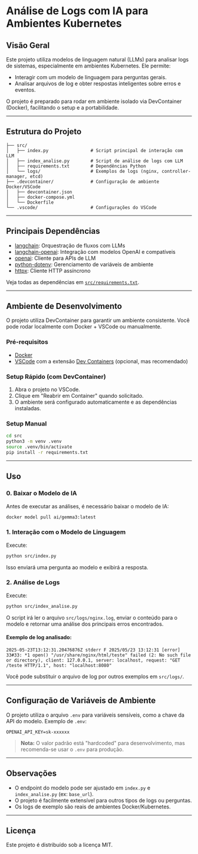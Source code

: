 # Análise de Logs com IA para Ambientes Kubernetes

## Visão Geral

Este projeto utiliza modelos de linguagem natural (LLMs) para analisar logs de sistemas, especialmente em ambientes Kubernetes. Ele permite:
- Interagir com um modelo de linguagem para perguntas gerais.
- Analisar arquivos de log e obter respostas inteligentes sobre erros e eventos.

O projeto é preparado para rodar em ambiente isolado via DevContainer (Docker), facilitando o setup e a portabilidade.

---

## Estrutura do Projeto

```
├── src/
│   ├── index.py                # Script principal de interação com LLM
│   ├── index_analise.py        # Script de análise de logs com LLM
│   ├── requirements.txt        # Dependências Python
│   └── logs/                   # Exemplos de logs (nginx, controller-manager, etcd)
├── .devcontainer/              # Configuração de ambiente Docker/VSCode
│   ├── devcontainer.json
│   ├── docker-compose.yml
│   └── Dockerfile
└── .vscode/                    # Configurações do VSCode
```

---

## Principais Dependências

- [langchain](https://python.langchain.com/): Orquestração de fluxos com LLMs
- [langchain-openai](https://python.langchain.com/docs/integrations/openai): Integração com modelos OpenAI e compatíveis
- [openai](https://pypi.org/project/openai/): Cliente para APIs de LLM
- [python-dotenv](https://pypi.org/project/python-dotenv/): Gerenciamento de variáveis de ambiente
- [httpx](https://www.python-httpx.org/): Cliente HTTP assíncrono

Veja todas as dependências em [`src/requirements.txt`](src/requirements.txt).

---

## Ambiente de Desenvolvimento

O projeto utiliza DevContainer para garantir um ambiente consistente. Você pode rodar localmente com Docker + VSCode ou manualmente.

### Pré-requisitos
- [Docker](https://www.docker.com/)
- [VSCode](https://code.visualstudio.com/) com a extensão [Dev Containers](https://marketplace.visualstudio.com/items?itemName=ms-vscode-remote.remote-containers) (opcional, mas recomendado)

### Setup Rápido (com DevContainer)
1. Abra o projeto no VSCode.
2. Clique em "Reabrir em Container" quando solicitado.
3. O ambiente será configurado automaticamente e as dependências instaladas.

### Setup Manual
```bash
cd src
python3 -m venv .venv
source .venv/bin/activate
pip install -r requirements.txt
```

---

## Uso

### 0. Baixar o Modelo de IA
Antes de executar as análises, é necessário baixar o modelo de IA:
```bash
docker model pull ai/gemma3:latest
```

### 1. Interação com o Modelo de Linguagem
Execute:
```bash
python src/index.py
```
Isso enviará uma pergunta ao modelo e exibirá a resposta.

### 2. Análise de Logs
Execute:
```bash
python src/index_analise.py
```
O script irá ler o arquivo `src/logs/nginx.log`, enviar o conteúdo para o modelo e retornar uma análise dos principais erros encontrados.

#### Exemplo de log analisado:
```
2025-05-23T13:12:31.20476876Z stderr F 2025/05/23 13:12:31 [error] 33#33: *1 open() "/usr/share/nginx/html/teste" failed (2: No such file or directory), client: 127.0.0.1, server: localhost, request: "GET /teste HTTP/1.1", host: "localhost:8080"
```

Você pode substituir o arquivo de log por outros exemplos em `src/logs/`.

---

## Configuração de Variáveis de Ambiente

O projeto utiliza o arquivo `.env` para variáveis sensíveis, como a chave da API do modelo. Exemplo de `.env`:
```
OPENAI_API_KEY=sk-xxxxxx
```
> **Nota:** O valor padrão está "hardcoded" para desenvolvimento, mas recomenda-se usar o `.env` para produção.

---

## Observações
- O endpoint do modelo pode ser ajustado em `index.py` e `index_analise.py` (ex: `base_url`).
- O projeto é facilmente extensível para outros tipos de logs ou perguntas.
- Os logs de exemplo são reais de ambientes Docker/Kubernetes.

---

## Licença

Este projeto é distribuído sob a licença MIT. 